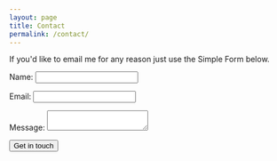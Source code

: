 ```yaml
---
layout: page
title: Contact
permalink: /contact/
---
```

If you'd like to email me for any reason just use the Simple Form below.

<div class="dark-matter">
<form action="https://getsimpleform.com/messages?form_api_token=f473330225ae87725292ffde5fed37e8" method="post">
  <!-- the redirect_to is optional, the form will redirect to the referrer on submission -->
  <input type='hidden' name='redirect_to' value='https://robkent.co.uk/contact/thanks' />
  <!-- all your input fields here.... -->
  <p>
  <label>Name:</label>
  <input type='text' name='name' />
  </p>
  <p>
  <label>Email:</label>
  <input type='text' name='email' />
  </p>
  <p>
  <label>Message:</label>
  <textarea name="message"></textarea>
  </p>
  <button type='submit' class="button">Get in touch</button>
</form>
</div>